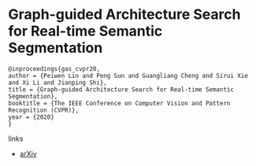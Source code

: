 # Graph-guided Architecture Search for Real-time Semantic Segmentation

```
@inproceedings{gas_cvpr20,
author = {Peiwen Lin and Peng Sun and Guangliang Cheng and Sirui Xie and Xi Li and Jianping Shi},
title = {Graph-guided Architecture Search for Real-time Semantic Segmentation},
booktitle = {The IEEE Conference on Computer Vision and Pattern Recognition (CVPR)},
year = {2020}
}
```

links
- [arXiv](https://arxiv.org/abs/1909.06793)
